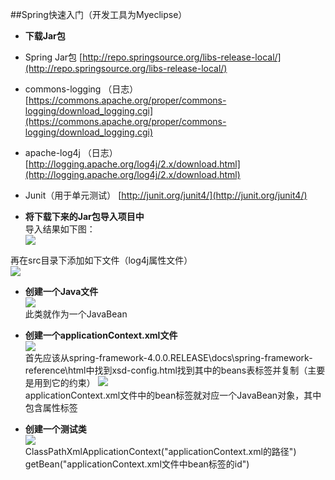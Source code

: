 ##Spring快速入门（开发工具为Myeclipse）
* **下载Jar包**
 * Spring Jar包
[http://repo.springsource.org/libs-release-local/](http://repo.springsource.org/libs-release-local/)
 * commons-logging （日志）
[https://commons.apache.org/proper/commons-logging/download_logging.cgi](https://commons.apache.org/proper/commons-logging/download_logging.cgi)
 * apache-log4j （日志）
[http://logging.apache.org/log4j/2.x/download.html](http://logging.apache.org/log4j/2.x/download.html)
 * Junit（用于单元测试）
[http://junit.org/junit4/](http://junit.org/junit4/)

* **将下载下来的Jar包导入项目中**<br/>
导入结果如下图：<br/>
![](http://i.imgur.com/IfyOPgr.png)

再在src目录下添加如下文件（log4j属性文件）<br/>
![](http://i.imgur.com/DAVDfb1.png)

* **创建一个Java文件**<br/>
![](http://i.imgur.com/VlTqNJ2.png)<br/>
此类就作为一个JavaBean

* **创建一个applicationContext.xml文件**<br/>
![](http://i.imgur.com/iSiGCdg.png)<br/>
首先应该从spring-framework-4.0.0.RELEASE\docs\spring-framework-reference\html中找到xsd-config.html找到其中的beans表标签并复制（主要是用到它的约束）
![](http://i.imgur.com/KBoXyTf.png)<br/>
applicationContext.xml文件中的bean标签就对应一个JavaBean对象，其中包含属性标签

* **创建一个测试类**<br/>
![](http://i.imgur.com/YILCKvM.png)<br/>
ClassPathXmlApplicationContext("applicationContext.xml的路径")<br/>
getBean("applicationContext.xml文件中bean标签的id")


